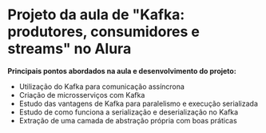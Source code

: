 ﻿# Projeto da aula de "Kafka: produtores, consumidores e streams" no Alura

**Principais pontos abordados na aula e desenvolvimento do projeto:**
- Utilização do Kafka para comunicação assíncrona
- Criação de microsserviços com Kafka
- Estudo das vantagens de Kafka para paralelismo e execução serializada
- Estudo de como funciona a serialização e deserialização no Kafka
- Extração de uma camada de abstração própria com boas práticas
